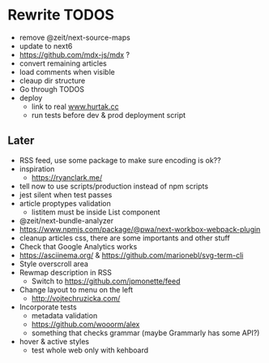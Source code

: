 # Rewrite TODOS

* remove @zeit/next-source-maps
* update to next6
* https://github.com/mdx-js/mdx ?
* convert remaining articles
* load comments when visible
* cleaup dir structure
* Go through TODOS
* deploy
  * link to real www.hurtak.cc
  * run tests before dev & prod deployment script

## Later

* RSS feed, use some package to make sure encoding is ok??
* inspiration
  * https://ryanclark.me/
* tell now to use scripts/production instead of npm scripts
* jest silent when test passes
* article proptypes validation
  * listitem must be inside List component
* @zeit/next-bundle-analyzer
* https://www.npmjs.com/package/@pwa/next-workbox-webpack-plugin
* cleanup articles css, there are some importants and other stuff
* Check that Google Analytics works
* https://asciinema.org/ & https://github.com/marionebl/svg-term-cli
* Style overscroll area
* Rewmap description in RSS
  * Switch to https://github.com/jpmonette/feed
* Change layout to menu on the left
  * http://vojtechruzicka.com/
* Incorporate tests
  * metadata validation
  * https://github.com/wooorm/alex
  * something that checks grammar (maybe Grammarly has some API?)
* hover & active styles
  * test whole web only with kehboard
